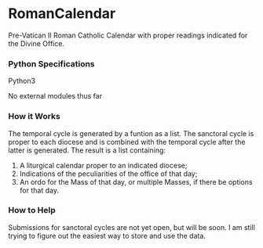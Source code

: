 # RomanCalendar

Pre-Vatican II Roman Catholic Calendar with proper readings indicated for the Divine Office.

### Python Specifications

Python3

No external modules thus far

### How it Works

The temporal cycle is generated by a funtion as a list. The sanctoral cycle is proper to each diocese and is combined with the temporal cycle after the latter is generated.
The result is a list containing:

1. A liturgical calendar proper to an indicated diocese;
2. Indications of the peculiarities of the office of that day;
3. An ordo for the Mass of that day, or multiple Masses, if there be options for that day.

### How to Help

Submissions for sanctoral cycles are not yet open, but will be soon. I am still trying to figure out the easiest way to store and use the data.
